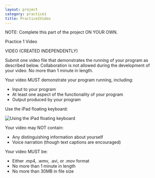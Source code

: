 ```yaml
---
layout: project
category: practice1
title: Practice1Video
---
```


NOTE: Complete this part of the project ON YOUR OWN.


Practice 1 Video

VIDEO (CREATED INDEPENDENTLY)

Submit one video file that demonstrates the running of your program as described below. Collaboration is not allowed during the development of your video. No more than 1 minute in length.

Your video MUST demonstrate your program running, including:

*   Input to your program
*   At least one aspect of the functionality of your program
*   Output produced by your program

Use the iPad floating keyboard:

![Using the iPad floating keyboard](/apcsp\practice1\ipadFloatingKeyboard.gif)


Your video may NOT contain:

*   Any distinguishing information about yourself
*   Voice narration (though text captions are encouraged)



Your video MUST be:

*   Either .mp4, .wmv, .avi, or .mov format
*   No more than 1 minute in length
*   No more than 30MB in file size
